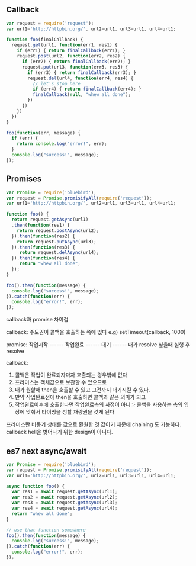 ## Callback
```javascript
var request = require('request');
var url1='http://httpbin.org/', url2=url1, url3=url1, url4=url1;

function foo(finalCallback) {
  request.get(url1, function(err1, res1) {
    if (err1) { return finalCallback(err1); }
    request.post(url2, function(err2, res2) {
      if (err2) { return finalCallback(err2); }
      request.put(url3, function(err3, res3) {
        if (err3) { return finalCallback(err3); }
        request.del(url4, function(err4, res4) {
          // let's stop here
          if (err4) { return finalCallback(err4); }
          finalCallback(null, "whew all done");
        })
      })
    })
  })
}

foo(function(err, message) {
  if (err) {
    return console.log("error!", err);
  }
  console.log("success!", message);
});
```
## Promises
```javascript
var Promise = require('bluebird');
var request = Promise.promisifyAll(require('request'));
var url1='http://httpbin.org/', url2=url1, url3=url1, url4=url1;

function foo() {
  return request.getAsync(url1)
  .then(function(res1) {
    return request.postAsync(url2);
  }).then(function(res2) {
    return request.putAsync(url3);
  }).then(function(res3) {
     return request.delAsync(url4);
  }).then(function(res4) {
     return "whew all done";
  });
}

foo().then(function(message) {
  console.log("success!", message);
}).catch(function(err) {
  console.log("error!", err);
});
```

callback과 promise 차이점

callback: 주도권이 콜백을 호출하는 쪽에 있다
e.g) setTimeout(callback, 1000)

promise: 작업시작 ------ 작업완료 ------ 대기 ------ 내가 resolve 싶을때 실행 후 resolve

callback:

1. 콜백은 작업이 완료되자마자 호출되는 경우밖에 없다
2. 프라미스는 객체값으로 보관할 수 있으므로
3. 내가 원할때 then을 호출할 수 있고 그전까지 대기시킬 수 있다.
4. 만약 작업완료전에 then을 호출하면 콜백과 같은 의미가 되고
5. 작업완료이후에 호출한다면 작업완료측의 사정이 아니라 콜백을 사용하는 측의 입장에 맞춰서 타이밍을 정할 재량권을 갖게 된다

프라미스란 비동기 상태를 값으로 환원한 것
값이기 때문에 chaining 도 가능하다.
callback hell을 벗어나기 위한 design이 아니다.

## es7 next async/await
```javascript
var Promise = require('bluebird');
var request = Promise.promisifyAll(require('request'));
var url1='http://httpbin.org/', url2=url1, url3=url1, url4=url1;

async function foo() {
  var res1 = await request.getAsync(url1);
  var res2 = await request.getAsync(url2);
  var res3 = await request.getAsync(url3);
  var res4 = await request.getAsync(url4);
  return "whew all done";
}

// use that function somewhere
foo().then(function(message) {
  console.log("success!", message);
}).catch(function(err) {
  console.log("error!", err);
});
```